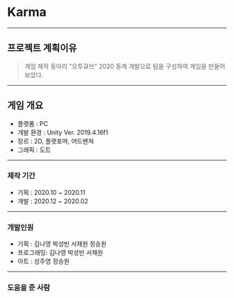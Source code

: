 # Karma
-----------------
## 프로젝트 계획이유
> 게임 제작 동아리 "오투큐브" 2020 동계 개발으로 팀을 구성하여 게임을 만들어 보았다.
-----------------
## 게임 개요
+ 플랫폼    : PC
+ 개발 환경 : Unity Ver. 2019.4.16f1
+ 장르      : 2D, 플랫포머, 어드벤쳐
+ 그래픽    : 도트
-----------------
### 제작 기간
+ 기획      : 2020.10 ~ 2020.11
+ 개발      : 2020.12 ~ 2020.02
-----------------
### 개발인원
+ 기획      : 김나영 박성빈 서채원 정승원
+ 프로그래밍: 김나영 박성빈 서채원
+ 아트      : 성주영 정승원
-----------------
### 도움을 준 사람
  
